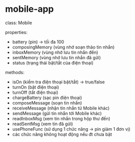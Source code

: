 # mobile-app
class: Mobile

properties:
- battery (pin) -> tối đa 100
- composingMemory (vùng nhớ soạn thảo tin nhắn)
- inboxMemory (vùng nhớ lưu tin nhắn đến)
- sentMemory (vùng nhớ lưu tin nhắn đã gửi)
- status (trạng thái bật/tắt của điện thoại)

methods:
+ isOn (kiểm tra điện thoại bật/tắt) -> true/false
+ turnOn (bật điện thoại)
+ turnOff (tắt điện thoại)
+ chargeBattery (sạc pin điện thoại)
+ composeMessage (soạn tin nhắn)
+ receiveMessage (nhận tin nhắn từ Mobile khác)
+ sendMessage (gửi tin nhắn tới Mobile khác)
+ readInboxMsg (xem tin nhắn trong hộp thư đến)
+ readSentMsg (xem tin đã gửi)
+ usePhoneFunc (sử dụng 1 chức năng -> pin giảm 1 đơn vị)
+ các chức năng không hoạt động nếu đt chưa bật